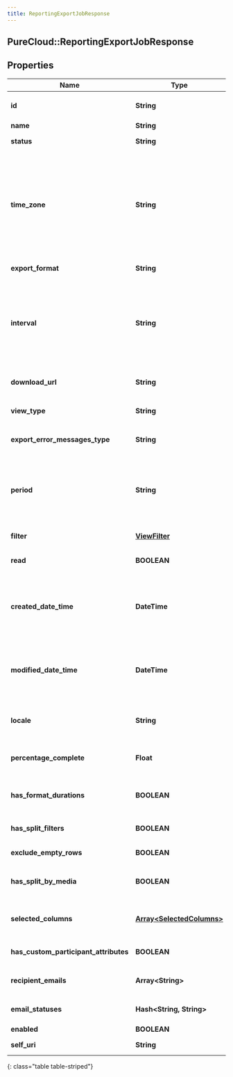 ```yaml
---
title: ReportingExportJobResponse
---
```

## PureCloud::ReportingExportJobResponse

## Properties

|Name | Type | Description | Notes|
|------------ | ------------- | ------------- | -------------|
| **id** | **String** | The globally unique identifier for the object. | [optional] |
| **name** | **String** |  | [optional] |
| **status** | **String** | The current status of the export request | |
| **time_zone** | **String** | The requested timezone of the exported data. Time zones are represented as a string of the zone name as found in the IANA time zone database. For example: UTC, Etc/UTC, or Europe/London | |
| **export_format** | **String** | The requested format of the exported data | |
| **interval** | **String** | The time period used to limit the the exported data. Intervals are represented as an ISO-8601 string. For example: YYYY-MM-DDThh:mm:ss/YYYY-MM-DDThh:mm:ss | |
| **download_url** | **String** | The url to download the request if it&#39;s status is completed | [optional] |
| **view_type** | **String** | The type of view export job to be created | |
| **export_error_messages_type** | **String** | The error message in case the export request failed | [optional] |
| **period** | **String** | The Period of the request in which to break down the intervals. Periods are represented as an ISO-8601 string. For example: P1D or P1DT12H | |
| **filter** | [**ViewFilter**](ViewFilter.html) | Filters to apply to create the view | |
| **read** | **BOOLEAN** | Indicates if the request has been marked as read | |
| **created_date_time** | **DateTime** | The created date/time of the request. Date time is represented as an ISO-8601 string. For example: yyyy-MM-ddTHH:mm:ss.SSSZ | |
| **modified_date_time** | **DateTime** | The last modified date/time of the request. Date time is represented as an ISO-8601 string. For example: yyyy-MM-ddTHH:mm:ss.SSSZ | |
| **locale** | **String** | The locale use for localization of the exported data, i.e. en-us, es-mx   | |
| **percentage_complete** | **Float** | The percentage of the job that has completed processing | |
| **has_format_durations** | **BOOLEAN** | Indicates if durations are formatted in hh:mm:ss format instead of ms | [optional] |
| **has_split_filters** | **BOOLEAN** | Indicates if filters will be split in aggregate detail exports | [optional] |
| **exclude_empty_rows** | **BOOLEAN** | Excludes empty rows from the exports | [optional] |
| **has_split_by_media** | **BOOLEAN** | Indicates if media type will be split in aggregate detail exports | [optional] |
| **selected_columns** | [**Array&lt;SelectedColumns&gt;**](SelectedColumns.html) | The list of ordered selected columns from the export view by the user | [optional] |
| **has_custom_participant_attributes** | **BOOLEAN** | Indicates if custom participant attributes will be exported | [optional] |
| **recipient_emails** | **Array&lt;String&gt;** | The list of email recipients for the exports | [optional] |
| **email_statuses** | **Hash&lt;String, String&gt;** | The status of individual email addresses as a map | [optional] |
| **enabled** | **BOOLEAN** |  | [optional] |
| **self_uri** | **String** | The URI for this object | [optional] |
{: class="table table-striped"}


